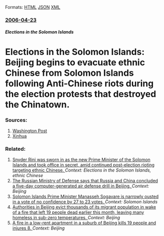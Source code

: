 
Formats: [HTML](/news/2006/04/23/elections-in-the-solomon-islands-beijing-begins-to-evacuate-ethnic-chinese-from-solomon-islands-following-anti-chinese-riots-during-the-el.html)  [JSON](/news/2006/04/23/elections-in-the-solomon-islands-beijing-begins-to-evacuate-ethnic-chinese-from-solomon-islands-following-anti-chinese-riots-during-the-el.json)  [XML](/news/2006/04/23/elections-in-the-solomon-islands-beijing-begins-to-evacuate-ethnic-chinese-from-solomon-islands-following-anti-chinese-riots-during-the-el.xml)  

### [2006-04-23](/news/2006/04/23/index.md)

##### Elections in the Solomon Islands
#  Elections in the Solomon Islands: Beijing begins to evacuate ethnic Chinese from Solomon Islands following Anti-Chinese riots during the election protests that destroyed the Chinatown. 




### Sources:

1. [Washington Post](https://www.washingtonpost.com/wp-dyn/content/article/2006/04/23/AR2006042300065.html)
2. [Xinhua](http://news.xinhuanet.com/english/2006-04/23/content_4462418.htm)

### Related:

1. [ Snyder Rini was sworn in as the new Prime Minister of the Solomon Islands and took office in secret, amid continued post-election rioting targeting ethnic Chinese. ](/news/2006/04/20/snyder-rini-was-sworn-in-as-the-new-prime-minister-of-the-solomon-islands-and-took-office-in-secret-amid-continued-post-election-rioting-t.md) _Context: Elections in the Solomon Islands, ethnic Chinese_
2. [The Russian Ministry of Defense says that Russia and China concluded a five-day computer-generated air defense drill in Beijing. ](/news/2017/12/17/the-russian-ministry-of-defense-says-that-russia-and-china-concluded-a-five-day-computer-generated-air-defense-drill-in-beijing.md) _Context: Beijing_
3. [Solomon Islands Prime Minister Manasseh Sogavare is narrowly ousted in a vote of no confidence by 27 to 23 votes. ](/news/2017/11/6/solomon-islands-prime-minister-manasseh-sogavare-is-narrowly-ousted-in-a-vote-of-no-confidence-by-27-to-23-votes.md) _Context: Solomon Islands_
4. [Authorities in Beijing evict thousands of its migrant population in wake of a fire that left 19 people dead earlier this month, leaving many homeless in sub-zero temperatures. ](/news/2017/11/27/authorities-in-beijing-evict-thousands-of-its-migrant-population-in-wake-of-a-fire-that-left-19-people-dead-earlier-this-month-leaving-many.md) _Context: Beijing_
5. [A fire in a low-rent apartment in a suburb of Beijing kills 19 people and injures 8. ](/news/2017/11/18/a-fire-in-a-low-rent-apartment-in-a-suburb-of-beijing-kills-19-people-and-injures-8.md) _Context: Beijing_
